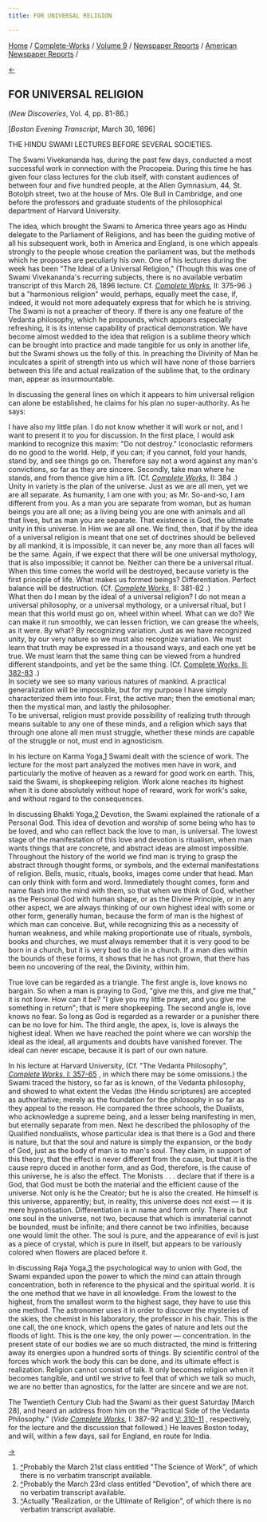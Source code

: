 ```yaml
---
title: FOR UNIVERSAL RELIGION

---
```

<div>

[Home](../../../../index.htm) /
[Complete-Works](../../../complete_works.htm) / [Volume
9](../../volume_9_contents.htm) / [Newspaper
Reports](../newspaper_reports_contents.htm) / [American Newspaper
Reports](american_newspaper_contents.htm) /

[←](47_boston_evening_transcript_mar_27_1896.htm)

## FOR UNIVERSAL RELIGION

(*New Discoveries*, Vol. 4, pp. 81-86.)

\[*Boston Evening Transcript*, March 30, 1896\]

THE HINDU SWAMI LECTURES BEFORE SEVERAL SOCIETIES.

The Swami Vivekananda has, during the past few days, conducted a most
successful work in connection with the Procopeia. During this time he
has given four class lectures for the club itself, with constant
audiences of between four and five hundred people, at the Allen
Gymnasium, 44, St. Botolph street, two at the house of Mrs. Ole Bull in
Cambridge, and one before the professors and graduate students of the
philosophical department of Harvard University.

The idea, which brought the Swami to America three years ago as Hindu
delegate to the Parliament of Religions, and has been the guiding motive
of all his subsequent work, both in America and England, is one which
appeals strongly to the people whose creation the parliament was, but
the methods which he proposes are peculiarly his own. One of his
lectures during the week has been "The Ideal of a Universal Religion,"
(Though this was one of Swami Vivekananda's recurring subjects, there is
no available verbatim transcript of this March 26, 1896 lecture. Cf.
*[Complete
Works](../../../volume_2/practical_vedanta_and_other_lectures/the_ideal_of_a_universal_religion.htm)*,
II: 375-96 .) but a "harmonious religion" would, perhaps, equally meet
the case, if, indeed, it would not more adequately express that for
which he is striving. The Swami is not a preacher of theory. If there is
any one feature of the Vedanta philosophy, which he propounds, which
appears especially refreshing, it is its intense capability of practical
demonstration. We have become almost wedded to the idea that religion is
a sublime theory which can be brought into practice and made tangible
for us only in another life, but the Swami shows us the folly of this.
In preaching the Divinity of Man he inculcates a spirit of strength into
us which will have none of those barriers between this life and actual
realization of the sublime that, to the ordinary man, appear as
insurmountable.

In discussing the general lines on which it appears to him universal
religion can alone be established, he claims for his plan no
super-authority. As he says:

I have also my little plan. I do not know whether it will work or not,
and I want to present it to you for discussion. In the first place, I
would ask mankind to recognize this maxim: "Do not destroy."
Iconoclastic reformers do no good to the world. Help, if you can; if you
cannot, fold your hands, stand by, and see things go on. Therefore say
not a word against any man's convictions, so far as they are sincere.
Secondly, take man where he stands, and from thence give him a lift.
(Cf. *[Complete
Works](../../../volume_2/practical_vedanta_and_other_lectures/the_ideal_of_a_universal_religion.htm#v9_amnews1)*,
II: 384 .)  
Unity in variety is the plan of the universe. Just as we are all men,
yet we are all separate. As humanity, I am one with you; as Mr.
So-and-so, I am different from you. As a man you are separate from
woman, but as human beings you are all one; as a living being you are
one with animals and all that lives, but as man you are separate. That
existence is God, the ultimate unity in this universe. In Him we are all
one. We find, then, that if by the idea of a universal religion is meant
that one set of doctrines should be believed by all mankind, it is
impossible, it can never be, any more than all faces will be the same.
Again, if we expect that there will be one universal mythology, that is
also impossible; it cannot be. Neither can there be a universal ritual.
When this time comes the world will be destroyed, because variety is the
first principle of life. What makes us formed beings? Differentiation.
Perfect balance will be destruction. (Cf. *[Complete
Works](../../../volume_2/practical_vedanta_and_other_lectures/the_ideal_of_a_universal_religion.htm#v9_amnews2)*,
II: 381-82 .)  
What then do I mean by the ideal of a universal religion? I do not mean
a universal philosophy, or a universal mythology, or a universal ritual,
but I mean that this world must go on, wheel within wheel. What can we
do? We can make it run smoothly, we can lessen friction, we can grease
the wheels, as it were. By what? By recognizing variation. Just as we
have recognized unity, by our very nature so we must also recognize
variation. We must learn that truth may be expressed in a thousand ways,
and each one yet be true. We must learn that the same thing can be
viewed from a hundred different standpoints, and yet be the same thing.
(Cf. [Complete Works, II:
382-83](../../../volume_2/practical_vedanta_and_other_lectures/the_ideal_of_a_universal_religion.htm#v9_amnews3)
.)  
In society we see so many various natures of mankind. A practical
generalization will be impossible, but for my purpose I have simply
characterized them into four. First, the active man; then the emotional
man; then the mystical man, and lastly the philosopher.  
To be universal, religion must provide possibility of realizing truth
through means suitable to any one of these minds, and a religion which
says that through one alone all men must struggle, whether these minds
are capable of the struggle or not, must end in agnosticism.

In his lecture on Karma Yoga,[1](#fn1) Swami dealt with the science of
work. The lecture for the most part analyzed the motives men have in
work, and particularly the motive of heaven as a reward for good work on
earth. This, said the Swami, is shopkeeping religion. Work alone reaches
its highest when it is done absolutely without hope of reward, work for
work's sake, and without regard to the consequences.

In discussing Bhakti Yoga,[2](#fn2) Devotion, the Swami explained the
rationale of a Personal God. This idea of devotion and worship of some
being who has to be loved, and who can reflect back the love to man, is
universal. The lowest stage of the manifestation of this love and
devotion is ritualism, when man wants things that are concrete, and
abstract ideas are almost impossible. Throughout the history of the
world we find man is trying to grasp the abstract through thought forms,
or symbols, and the external manifestations of religion. Bells, music,
rituals, books, images come under that head. Man can only think with
form and word. Immediately thought comes, form and name flash into the
mind with them, so that when we think of God, whether as the Personal
God with human shape, or as the Divine Principle, or in any other
aspect, we are always thinking of our own highest ideal with some or
other form, generally human, because the form of man is the highest of
which man can conceive. But, while recognizing this as a necessity of
human weakness, and while making proportionate use of rituals, symbols,
books and churches, we must always remember that it is very good to be
born in a church, but it is very bad to die in a church. If a man dies
within the bounds of these forms, it shows that he has not grown, that
there has been no uncovering of the real, the Divinity, within him.

True love can be regarded as a triangle. The first angle is, love knows
no bargain. So when a man is praying to God, "give me this, and give me
that," it is not love. How can it be? "I give you my little prayer, and
you give me something in return"; that is mere shopkeeping. The second
angle is, love knows no fear. So long as God is regarded as a rewarder
or a punisher there can be no love for him. The third angle, the apex,
is, love is always the highest ideal. When we have reached the point
where we can worship the ideal as the ideal, all arguments and doubts
have vanished forever. The ideal can never escape, because it is part of
our own nature.

In his lecture at Harvard University, (Cf. "The Vedanta Philosophy",
[*Complete Works*, I:
357-65](../../../volume_1/lectures_and_discourses/the_vedanta_philosophy.htm)
, in which there may be some omissions.) the Swami traced the history,
so far as is known, of the Vedanta philosophy, and showed to what extent
the Vedas (the Hindu scriptures) are accepted as authoritative; merely
as the foundation for the philosophy in so far as they appeal to the
reason. He compared the three schools, the Dualists, who acknowledge a
supreme being, and a lesser being manifesting in men, but eternally
separate from men. Next he described the philosophy of the Qualified
nondualists, whose particular idea is that there is a God and there is
nature, but that the soul and nature is simply the expansion, or the
body of God, just as the body of man is to man's soul. They claim, in
support of this theory, that the effect is never different from the
cause, but that it is the cause repro duced in another form, and as God,
therefore, is the cause of this universe, he is also the effect. The
Monists . . . declare that if there is a God, that God must be both the
material and the efficient cause of the universe. Not only is he the
Creator; but he is also the created. He himself is this universe,
apparently; but, in reality, this universe does not exist — it is mere
hypnotisation. Differentiation is in name and form only. There is but
one soul in the universe, not two, because that which is immaterial
cannot be bounded, must be infinite; and there cannot be two infinities,
because one would limit the other. The soul is pure, and the appearance
of evil is just as a piece of crystal, which is pure in itself, but
appears to be variously colored when flowers are placed before it.

In discussing Raja Yoga,[3](#fn3) the psychological way to union with
God, the Swami expanded upon the power to which the mind can attain
through concentration, both in reference to the physical and the
spiritual world. It is the one method that we have in all knowledge.
From the lowest to the highest, from the smallest worm to the highest
sage, they have to use this one method. The astronomer uses it in order
to discover the mysteries of the skies, the chemist in his laboratory,
the professor in his chair. This is the one call, the one knock, which
opens the gates of nature and lets out the floods of light. This is the
one key, the only power — concentration. In the present state of our
bodies we are so much distracted, the mind is frittering away its
energies upon a hundred sorts of things. By scientific control of the
forces which work the body this can be done, and its ultimate effect is
realization. Religion cannot consist of talk. It only becomes religion
when it becomes tangible, and until we strive to feel that of which we
talk so much, we are no better than agnostics, for the latter are
sincere and we are not.

The Twentieth Century Club had the Swami as their guest Saturday \[March
28\], and heard an address from him on the "Practical Side of the
Vedanta Philosophy." (*Vide [Complete
Works](../../../volume_1/lectures_and_discourses/the_spirit_and_influence_of_vedanta.htm)*,
I: 387-92 and  [V:
310-11](../../../volume_5/questions_and_answers/twentieth_century_club.htm)
, respectively, for the lecture and the discussion that followed.) He
leaves Boston today, and will, within a few days, sail for England, en
route for India.

[→](49_la_times_dec_9_1899.htm)

</div>

1.  [^](#fn1_1)Probably the March 21st class entitled "The Science of
    Work", of which there is no verbatim transcript available.
2.  [^](#fn2_1)Probably the March 23rd class entitled "Devotion", of
    which there are no verbatim transcript available.
3.  [^](#fn3_1)Actually "Realization, or the Ultimate of Religion", of
    which there is no verbatim transcript available.
